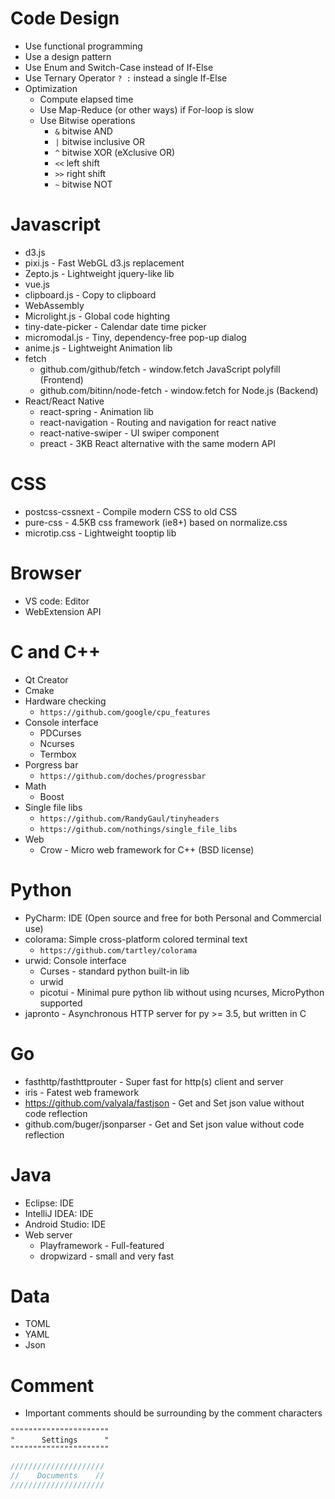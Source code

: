 Code Design
=====
* Use functional programming
* Use a design pattern
* Use Enum and Switch-Case instead of If-Else
* Use Ternary Operator `? :` instead a single If-Else
* Optimization
    * Compute elapsed time
    * Use Map-Reduce (or other ways) if For-loop is slow
    * Use Bitwise operations
        * `&`   bitwise AND
        * `|`   bitwise inclusive OR
        * `^`   bitwise XOR (eXclusive OR)
        * `<<`  left shift
        * `>>`  right shift
        * `~`   bitwise NOT

Javascript
=====
* d3.js
* pixi.js - Fast WebGL d3.js replacement
* Zepto.js - Lightweight jquery-like lib
* vue.js
* clipboard.js - Copy to clipboard
* WebAssembly
* Microlight.js - Global code highting
* tiny-date-picker - Calendar date time picker
* micromodal.js - Tiny, dependency-free pop-up dialog
* anime.js - Lightweight Animation lib
* fetch
    * github.com/github/fetch - window.fetch JavaScript polyfill (Frontend)
    * github.com/bitinn/node-fetch - window.fetch for Node.js (Backend)
* React/React Native
    * react-spring - Animation lib
    * react-navigation - Routing and navigation for react native
    * react-native-swiper - UI swiper component
    * preact - 3KB React alternative with the same modern API

CSS
=====
* postcss-cssnext - Compile modern CSS to old CSS
* pure-css - 4.5KB css framework (ie8+) based on normalize.css
* microtip.css - Lightweight tooptip lib

Browser
=====
* VS code: Editor
* WebExtension API

C and C++
=====
* Qt Creator
* Cmake
* Hardware checking
    * `https://github.com/google/cpu_features`
* Console interface
    * PDCurses
    * Ncurses
    * Termbox
* Porgress bar
    * `https://github.com/doches/progressbar`
* Math
    * Boost
* Single file libs
    * `https://github.com/RandyGaul/tinyheaders`
    * `https://github.com/nothings/single_file_libs`
* Web
    * Crow - Micro web framework for C++ (BSD license)

Python
=====
* PyCharm: IDE (Open source and free for both Personal and Commercial use)
* colorama: Simple cross-platform colored terminal text
    * `https://github.com/tartley/colorama`
* urwid: Console interface
    * Curses - standard python built-in lib
    * urwid
    * picotui - Minimal pure python lib without using ncurses, MicroPython supported
* japronto - Asynchronous HTTP server for py >= 3.5, but written in C

Go
=====
* fasthttp/fasthttprouter - Super fast for http(s) client and server
* iris - Fatest web framework
* https://github.com/valyala/fastjson - Get and Set json value without code reflection
* github.com/buger/jsonparser - Get and Set json value without code reflection

Java
=====
* Eclipse: IDE
* IntelliJ IDEA: IDE
* Android Studio: IDE
* Web server
    * Playframework - Full-featured
    * dropwizard - small and very fast

Data
=====
* TOML
* YAML
* Json

Comment
=====
* Important comments should be surrounding by the comment characters
```vim
""""""""""""""""""""""
"      Settings      "
""""""""""""""""""""""
```
```c
/////////////////////
//    Documents    //
/////////////////////
```
